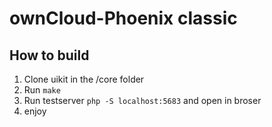 # ownCloud-Phoenix classic


## How to build

1. Clone uikit in the /core folder
2. Run `make`
3. Run testserver `php -S localhost:5683` and open in broser
4. enjoy